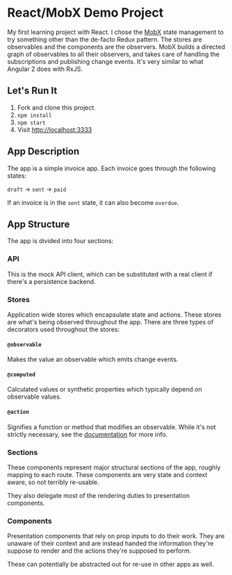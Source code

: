 # React/MobX Demo Project

My first learning project with React. I chose the [MobX][] state management to
try something other than the de-facto Redux pattern. The stores are observables
and the components are the observers. MobX builds a directed graph of
observables to all their observers, and takes care of handling the subscriptions
and publishing change events. It's very similar to what Angular 2 does with
RxJS.

## Let's Run It

1.  Fork and clone this project.
2.  `npm install`
3.  `npm start`
4.  Visit <http://localhost:3333>

## App Description

The app is a simple invoice app. Each invoice goes through the following states:

`draft` → `sent` → `paid`

If an invoice is in the `sent` state, it can also become `overdue`.

## App Structure

The app is divided into four sections:

### API

This is the mock API client, which can be substituted with a real client if
there's a persistence backend.

### Stores

Application wide stores which encapsulate state and actions. These stores are
what's being observed throughout the app. There are three types of decorators
used throughout the stores:

#### `@observable`

Makes the value an observable which emits change events.

#### `@computed`

Calculated values or synthetic properties which typically depend on observable
values.

#### `@action`

Signifies a function or method that modifies an observable. While it's not
strictly necessary, see the [documentation][action-docs] for more info.

### Sections

These components represent major structural sections of the app, roughly mapping
to each route. These components are very state and context aware, so not
terribly re-usable.

They also delegate most of the rendering duties to presentation components.

### Components

Presentation components that rely on prop inputs to do their work. They are
unaware of their context and are instead handed the information they're suppose
to render and the actions they're supposed to perform.

These can potentially be abstracted out for re-use in other apps as well.


[MobX]: https://github.com/mobxjs/mobx
[action-docs]: https://mobxjs.github.io/mobx/refguide/action.html
[demo]: https://gsong.github.io/react-mobx-invoice
